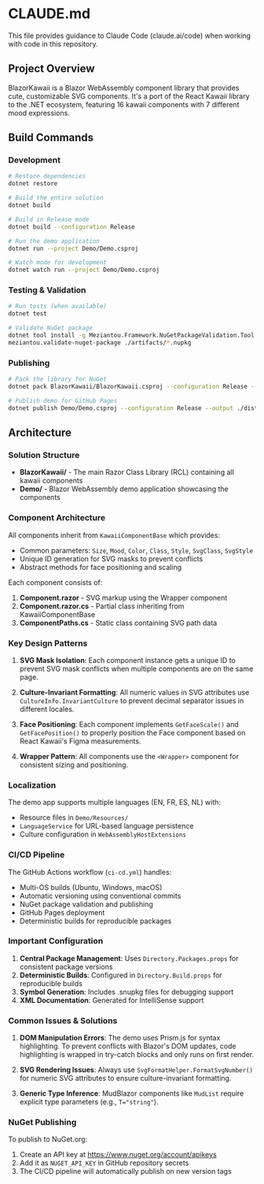 # CLAUDE.md

This file provides guidance to Claude Code (claude.ai/code) when working with code in this repository.

## Project Overview

BlazorKawaii is a Blazor WebAssembly component library that provides cute, customizable SVG components. It's a port of the React Kawaii library to the .NET ecosystem, featuring 16 kawaii components with 7 different mood expressions.

## Build Commands

### Development
```bash
# Restore dependencies
dotnet restore

# Build the entire solution
dotnet build

# Build in Release mode
dotnet build --configuration Release

# Run the demo application
dotnet run --project Demo/Demo.csproj

# Watch mode for development
dotnet watch run --project Demo/Demo.csproj
```

### Testing & Validation
```bash
# Run tests (when available)
dotnet test

# Validate NuGet package
dotnet tool install -g Meziantou.Framework.NuGetPackageValidation.Tool
meziantou.validate-nuget-package ./artifacts/*.nupkg
```

### Publishing
```bash
# Pack the library for NuGet
dotnet pack BlazorKawaii/BlazorKawaii.csproj --configuration Release --output ./artifacts

# Publish demo for GitHub Pages
dotnet publish Demo/Demo.csproj --configuration Release --output ./dist -p:GHPages=true
```

## Architecture

### Solution Structure
- **BlazorKawaii/** - The main Razor Class Library (RCL) containing all kawaii components
- **Demo/** - Blazor WebAssembly demo application showcasing the components

### Component Architecture

All components inherit from `KawaiiComponentBase` which provides:
- Common parameters: `Size`, `Mood`, `Color`, `Class`, `Style`, `SvgClass`, `SvgStyle`
- Unique ID generation for SVG masks to prevent conflicts
- Abstract methods for face positioning and scaling

Each component consists of:
1. **Component.razor** - SVG markup using the Wrapper component
2. **Component.razor.cs** - Partial class inheriting from KawaiiComponentBase
3. **ComponentPaths.cs** - Static class containing SVG path data

### Key Design Patterns

1. **SVG Mask Isolation**: Each component instance gets a unique ID to prevent SVG mask conflicts when multiple components are on the same page.

2. **Culture-Invariant Formatting**: All numeric values in SVG attributes use `CultureInfo.InvariantCulture` to prevent decimal separator issues in different locales.

3. **Face Positioning**: Each component implements `GetFaceScale()` and `GetFacePosition()` to properly position the Face component based on React Kawaii's Figma measurements.

4. **Wrapper Pattern**: All components use the `<Wrapper>` component for consistent sizing and positioning.

### Localization

The demo app supports multiple languages (EN, FR, ES, NL) with:
- Resource files in `Demo/Resources/`
- `LanguageService` for URL-based language persistence
- Culture configuration in `WebAssemblyHostExtensions`

### CI/CD Pipeline

The GitHub Actions workflow (`ci-cd.yml`) handles:
- Multi-OS builds (Ubuntu, Windows, macOS)
- Automatic versioning using conventional commits
- NuGet package validation and publishing
- GitHub Pages deployment
- Deterministic builds for reproducible packages

### Important Configuration

1. **Central Package Management**: Uses `Directory.Packages.props` for consistent package versions
2. **Deterministic Builds**: Configured in `Directory.Build.props` for reproducible builds
3. **Symbol Generation**: Includes .snupkg files for debugging support
4. **XML Documentation**: Generated for IntelliSense support

### Common Issues & Solutions

1. **DOM Manipulation Errors**: The demo uses Prism.js for syntax highlighting. To prevent conflicts with Blazor's DOM updates, code highlighting is wrapped in try-catch blocks and only runs on first render.

2. **SVG Rendering Issues**: Always use `SvgFormatHelper.FormatSvgNumber()` for numeric SVG attributes to ensure culture-invariant formatting.

3. **Generic Type Inference**: MudBlazor components like `MudList` require explicit type parameters (e.g., `T="string"`).

### NuGet Publishing

To publish to NuGet.org:
1. Create an API key at https://www.nuget.org/account/apikeys
2. Add it as `NUGET_API_KEY` in GitHub repository secrets
3. The CI/CD pipeline will automatically publish on new version tags